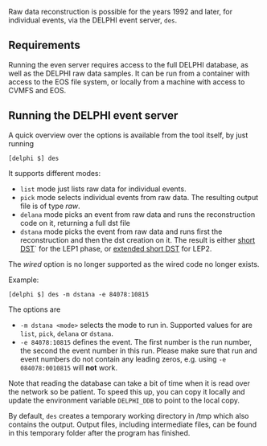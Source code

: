 Raw data reconstruction is possible for the years 1992 and later, for individual events, via the DELPHI event server, `des`.

## Requirements
Running the even server requires access to the full DELPHI database, as well as the DELPHI raw data samples. It can be run from a container with access to the EOS file system, or locally from a machine with access to CVMFS and EOS.

## Running the DELPHI event server

A quick overview over the options is available from the tool itself, by just running

```
[delphi $] des
```

It supports different modes:

* `list` mode just lists raw data for individual events.
* `pick` mode selects individual events from raw data. The resulting output file is of type *raw*.
* `delana` mode picks an event from raw data and runs the reconstruction code on it, returning a full dst file
* `dstana` mode picks the event from raw data and runs first the reconstruction and then the dst creation on it. The result is either [short DST](/record/80506)` for the LEP1 phase, or [extended short DST](/record/80505) for LEP2.

The *wired* option is no longer supported as the wired code no longer exists.

Example:

```
[delphi $] des -m dstana -e 84078:10815
```

The options are

* `-m dstana <mode>` selects the mode *<mode>* to run in. Supported values for *<mode>* are `list`, `pick`, `delana` or `dstana`.
* `-e 84078:10815` defines the event. The first number is the run number, the second the event number in this run. Please make sure that run and event numbers do not contain any leading zeros, e.g. using `-e 084078:0010815` will **not** work.

Note that reading the database can take a bit of time when it is read over the network so be patient. To speed this up, you can copy it locally and update the environment variable `DELPHI_DDB` to point to the local copy.

By default, `des` creates a temporary working directory in /tmp which also contains the output. Output files, including intermediate files, can be found in this temporary folder after the program has finished.

